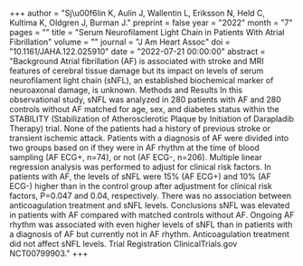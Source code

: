 +++
author = "Sj\u00f6lin K, Aulin J, Wallentin L, Eriksson N, Held C, Kultima K, Oldgren J, Burman J."
preprint = false
year = "2022"
month = "7"
pages = ""
title = "Serum Neurofilament Light Chain in Patients With Atrial Fibrillation"
volume = ""
journal = "J Am Heart Assoc"
doi = "10.1161/JAHA.122.025910"
date = "2022-07-21 00:00:00"
abstract = "Background Atrial fibrillation (AF) is associated with stroke and MRI features of cerebral tissue damage but its impact on levels of serum neurofilament light chain (sNFL), an established biochemical marker of neuroaxonal damage, is unknown. Methods and Results In this observational study, sNFL was analyzed in 280 patients with AF and 280 controls without AF matched for age, sex, and diabetes status within the STABILITY (Stabilization of Atherosclerotic Plaque by Initiation of Darapladib Therapy) trial. None of the patients had a history of previous stroke or transient ischemic attack. Patients with a diagnosis of AF were divided into two groups based on if they were in AF rhythm at the time of blood sampling (AF ECG+, n=74), or not (AF ECG-, n=206). Multiple linear regression analysis was performed to adjust for clinical risk factors. In patients with AF, the levels of sNFL were 15% (AF ECG+) and 10% (AF ECG-) higher than in the control group after adjustment for clinical risk factors, P=0.047 and 0.04, respectively. There was no association between anticoagulation treatment and sNFL levels. Conclusions sNFL was elevated in patients with AF compared with matched controls without AF. Ongoing AF rhythm was associated with even higher levels of sNFL than in patients with a diagnosis of AF but currently not in AF rhythm. Anticoagulation treatment did not affect sNFL levels. Trial Registration ClinicalTrials.gov NCT00799903."
+++

